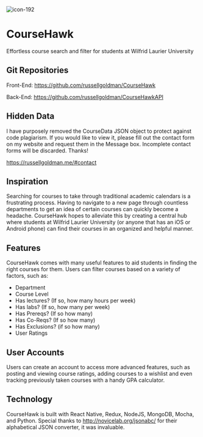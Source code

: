 ![icon-192](https://user-images.githubusercontent.com/15056496/42131742-58713e46-7cd7-11e8-83d5-5ec2e7261cd6.png)

# CourseHawk
Effortless course search and filter for students at Wilfrid Laurier University

## Git Repositories
Front-End: https://github.com/russellgoldman/CourseHawk

Back-End: https://github.com/russellgoldman/CourseHawkAPI

## Hidden Data
I have purposely removed the CourseData JSON object to protect against code plagiarism. If you would like to view it, please fill out the contact form on my website and request them in the Message box. Incomplete contact forms will be discarded. Thanks!

https://russellgoldman.me/#contact

## Inspiration
Searching for courses to take through traditional academic calendars is a frustrating process. Having to navigate to a new page through countless departments to get an idea of certain courses can quickly become a headache.
CourseHawk hopes to alleviate this by creating a central hub where students at Wilfrid Laurier University (or anyone that has an iOS or Android phone) can find their courses in an organized and helpful manner.

## Features
CourseHawk comes with many useful features to aid students in finding the right courses for them. Users can filter courses based on a variety of factors, such as:
- Department
- Course Level
- Has lectures? (If so, how many hours per week)
- Has labs? (If so, how many per week)
- Has Prereqs? (If so how many)
- Has Co-Reqs? (If so how many)
- Has Exclusions? (if so how many)
- User Ratings

## User Accounts
Users can create an account to access more advanced features, such as posting and viewing course ratings, adding courses to a wishlist and even tracking previously taken courses with a handy GPA calculator.

## Technology
CourseHawk is built with React Native, Redux, NodeJS, MongoDB, Mocha, and Python. Special thanks to http://novicelab.org/jsonabc/ for their alphabetical JSON converter, it was invaluable.
